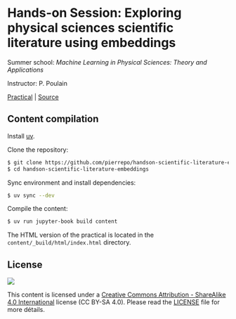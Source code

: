 # Hands-on Session: Exploring physical sciences scientific literature using embeddings

Summer school: *Machine Learning in Physical Sciences: Theory and Applications*

Instructor: P. Poulain

[Practical](https://pierrepo.github.io/handson-scientific-literature-embeddings)
| [Source](https://github.com/pierrepo/handson-scientific-literature-embeddings) 


## Content compilation


Install [uv](https://pixi.sh/latest/).

Clone the repository:

```bash
$ git clone https://github.com/pierrepo/handson-scientific-literature-embeddings
$ cd handson-scientific-literature-embeddings
```

Sync environment and install dependencies:

```bash
$ uv sync --dev

```

Compile the content:

```bash
$ uv run jupyter-book build content
```

The HTML version of the practical is located in the `content/_build/html/index.html` directory.


## License

![](content/img/CC-BY-SA.png)

This content is licensed under a [Creative Commons Attribution - ShareAlike 4.0 International](https://creativecommons.org/licenses/by-sa/4.0/) license (CC BY-SA 4.0). Please read the [LICENSE](LICENSE) file for more détails.

